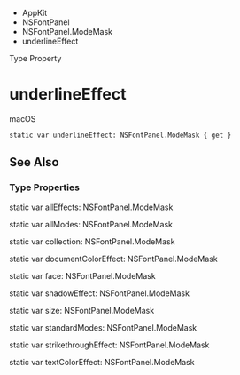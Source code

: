 

- AppKit
- NSFontPanel
- NSFontPanel.ModeMask
-  underlineEffect 

Type Property

# underlineEffect

macOS

``` source
static var underlineEffect: NSFontPanel.ModeMask { get }
```

## See Also

### Type Properties

static var allEffects: NSFontPanel.ModeMask

static var allModes: NSFontPanel.ModeMask

static var collection: NSFontPanel.ModeMask

static var documentColorEffect: NSFontPanel.ModeMask

static var face: NSFontPanel.ModeMask

static var shadowEffect: NSFontPanel.ModeMask

static var size: NSFontPanel.ModeMask

static var standardModes: NSFontPanel.ModeMask

static var strikethroughEffect: NSFontPanel.ModeMask

static var textColorEffect: NSFontPanel.ModeMask

